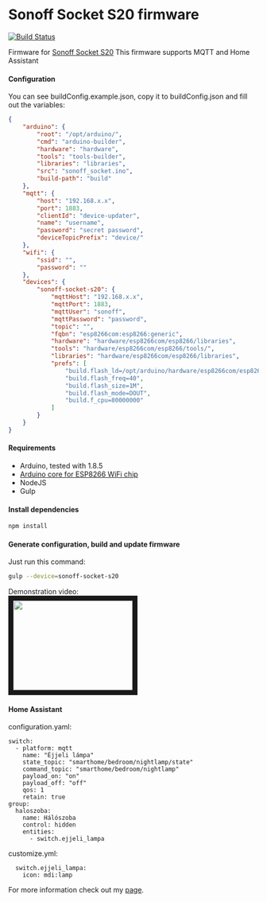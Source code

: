 # Sonoff Socket S20 firmware

[![Build Status](https://travis-ci.org/gyengus/sonoff_socket_firmware.svg?branch=master)](https://travis-ci.org/gyengus/sonoff_socket_firmware)

Firmware for [Sonoff Socket S20](https://www.banggood.com/SONOFF-S20-10A-2200W-Wifi-Wireless-Remote-Control-Socket-Smart-Timer-Plug-Smart-Home-Power-Socket-Support-Alexa-p-1142285.html?p=5O07141883558201507E)
This firmware supports MQTT and Home Assistant

#### Configuration

You can see buildConfig.example.json, copy it to buildConfig.json and fill out the variables:
```json
{
	"arduino": {
		"root": "/opt/arduino/",
		"cmd": "arduino-builder",
		"hardware": "hardware",
		"tools": "tools-builder",
		"libraries": "libraries",
		"src": "sonoff_socket.ino",
		"build-path": "build"
	},
	"mqtt": {
		"host": "192.168.x.x",
		"port": 1883,
		"clientId": "device-updater",
		"name": "username",
		"password": "secret password",
		"deviceTopicPrefix": "device/"
	},
	"wifi": {
		"ssid": "",
		"password": ""
	},
	"devices": {
		"sonoff-socket-s20": {
			"mqttHost": "192.168.x.x",
			"mqttPort": 1883,
			"mqttUser": "sonoff",
			"mqttPassword": "password",
			"topic": "",
			"fqbn": "esp8266com:esp8266:generic",
			"hardware": "hardware/esp8266com/esp8266/libraries",
			"tools": "hardware/esp8266com/esp8266/tools/",
			"libraries": "hardware/esp8266com/esp8266/libraries",
			"prefs": [
				"build.flash_ld=/opt/arduino/hardware/esp8266com/esp8266/tools/sdk/ld/eagle.flash.1m0.ld",
				"build.flash_freq=40",
				"build.flash_size=1M",
				"build.flash_mode=DOUT",
				"build.f_cpu=80000000"
			]
		}
	}
}

```
#### Requirements

- Arduino, tested with 1.8.5
- [Arduino core for ESP8266 WiFi chip](https://github.com/esp8266/Arduino)
- NodeJS
- Gulp

#### Install dependencies

```bash
npm install
```

#### Generate configuration, build and update firmware

Just run this command:
```bash
gulp --device=sonoff-socket-s20
```
Demonstration video:  
<a href="http://www.youtube.com/watch?feature=player_embedded&v=n3-B3gR0dng
" target="_blank"><img src="http://img.youtube.com/vi/n3-B3gR0dng/0.jpg" 
alt="" width="240" height="180" border="10" /></a>

#### Home Assistant

configuration.yaml:
```
switch:
  - platform: mqtt
    name: "Éjjeli lámpa"
    state_topic: "smarthome/bedroom/nightlamp/state"
    command_topic: "smarthome/bedroom/nightlamp"
    payload_on: "on"
    payload_off: "off"
    qos: 1
    retain: true
group:
  haloszoba:
    name: Hálószoba
    control: hidden
    entities:
      - switch.ejjeli_lampa
```
customize.yml:
```
  switch.ejjeli_lampa:
    icon: mdi:lamp
```



For more information check out my [page](https://gyengus.hu/2017/10/sonoff-smart-socket-es-home-assistant/).
